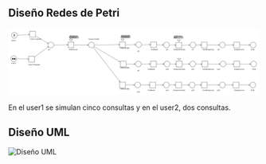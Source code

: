 ## Diseño Redes de Petri

![Red de Petri](PetriIMG.jpg "Redes de Petri para Proyecto 01")

En el user1 se simulan cinco consultas y en el user2, dos consultas.

## Diseño UML

![Diseño UML](DiseñoUML.png "Diseño UML para Proyecto 02")
